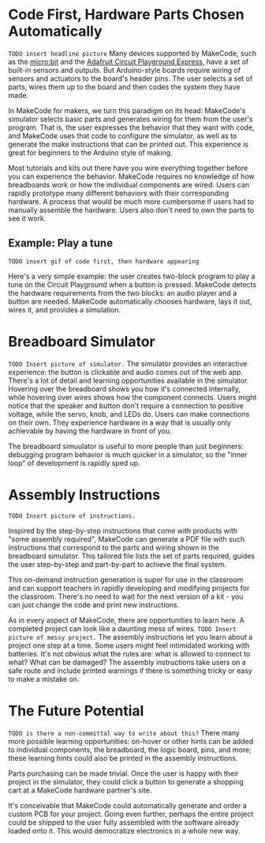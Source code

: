 # Code First, Hardware Parts Chosen Automatically
```TODO insert headline picture```
Many devices supported by MakeCode, 
such as the [micro:bit](http://makecode.microbit.org/) and 
the [Adafruit Circuit Playground Express](http://makecode.adafruit.com/),
have a set of built-in sensors and outputs. But
Arduino-style boards require wiring of sensors and actuators
to the board's header pins. The user selects a set
of parts, wires them up to the board and then codes the system they have made. 

In MakeCode for makers, we turn this paradigm on its head: MakeCode's simulator
selects basic parts and generates wiring for them from the user's program.
That is, the user expresses the behavior that they want
with code, and MakeCode uses that code to configure the simulator, as well as to
generate the make instructions that can be printed out. 
This experience is great for beginners to the Arduino style of making. 

Most tutorials and kits out there have you wire everything together 
before you can experience the behavior. MakeCode requires no knowledge of how 
breadboards work or how the individual components are wired.
Users can rapidly prototype many different behaviors with their 
corresponding hardware. A process that would be much more cumbersome 
if users had to manually assemble the hardware.
Users also don't need to own the parts to see it work.

## Example: Play a tune
```TODO insert gif of code first, then hardware appearing```

Here's a very simple example: the user creates two-block program to play a tune
on the Circuit Playground when a button is pressed. MakeCode detects the hardware
requirements from the two blocks: an audio player and a button are needed. 
MakeCode automatically chooses hardware, lays it out, wires it, and provides a simulation.

# Breadboard Simulator
```TODO Insert picture of simulator.```
The simulator provides an interactive experience: 
the button is clickable and audio comes out of the web app.
There's a lot of detail and learning opportunities available in the simulator.
Hovering over the breadboard shows you how it's connected internally, while
hovering over wires shows how the component connects.
Users might notice that the speaker and button don't require a connection to positive voltage, 
while the servo, knob, and LEDs do. Users can make connections on their own. 
They experience hardware in a way that is usually only achievable by having the 
hardware in front of you.

The breadboard simuulator is useful to more people than just beginners:
debugging program behavior is much quicker in a simulator, so
the "inner loop" of development is rapidly sped up.

# Assembly Instructions
```TODO Insert picture of instructions.```

Inspired by the step-by-step instructions that come with products with
"some assembly required", MakeCode can generate a PDF file with such
instructions that correspond to the parts and wiring shown in the breadboard
simulator. This tailored file lists the set of parts required, guides
the user step-by-step and part-by-part to achieve the final system. 

This on-demand instruction generation is super for use in the classroom
and can support teachers in rapidly developing and modifying projects
for the classroom. There's no need to wait for the next version of a kit -
you can just change the code and print new instructions.

As in every aspect of MakeCode, there are opportunities to learn here.
A completed project can look like a daunting mess of wires. 
```TODO Insert picture of messy project.```
The assembly instructions let you learn about a project one step at a time.
Some users might feel intimidated working with batteries.
It's not obvious what the rules are: what is allowed to connect to what? What can be damaged?
The assembly instructions take users on a safe route and include printed warnings 
if there is something tricky or easy to make a mistake on.

# The Future Potential 
```TODO is there a non-committal way to write about this?```
There many more possible learning opportunities:
on-hover or other hints can be added to individual components, the breadboard, the logic board, pins, and more;
these learning hints could also be printed in the assembly instructions.

Parts purchasing can be made trivial. Once the user is happy with their project in the simulator, 
they could click a button to generate a shopping cart at a MakeCode hardware partner's site.

It's conceivable that MakeCode could automatically generate and order a custom PCB for your project.
Going even further, perhaps the entire project could be shipped to the user fully 
assembled with the software already loaded onto it. This would democratize electronics in a whole new way.
